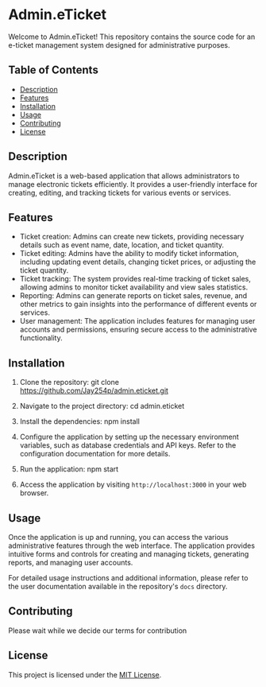 # Admin.eTicket

Welcome to Admin.eTicket! This repository contains the source code for an e-ticket management system designed for administrative purposes.

## Table of Contents
- [Description](#description)
- [Features](#features)
- [Installation](#installation)
- [Usage](#usage)
- [Contributing](#contributing)
- [License](#license)

## Description
Admin.eTicket is a web-based application that allows administrators to manage electronic tickets efficiently. It provides a user-friendly interface for creating, editing, and tracking tickets for various events or services.

## Features
- Ticket creation: Admins can create new tickets, providing necessary details such as event name, date, location, and ticket quantity.
- Ticket editing: Admins have the ability to modify ticket information, including updating event details, changing ticket prices, or adjusting the ticket quantity.
- Ticket tracking: The system provides real-time tracking of ticket sales, allowing admins to monitor ticket availability and view sales statistics.
- Reporting: Admins can generate reports on ticket sales, revenue, and other metrics to gain insights into the performance of different events or services.
- User management: The application includes features for managing user accounts and permissions, ensuring secure access to the administrative functionality.

## Installation
1. Clone the repository: git clone https://github.com/Jay254p/admin.eticket.git

2. Navigate to the project directory: cd admin.eticket

3. Install the dependencies: npm install
   
4. Configure the application by setting up the necessary environment variables, such as database credentials and API keys. Refer to the configuration documentation for more details.
   
5. Run the application: npm start
   
6. Access the application by visiting `http://localhost:3000` in your web browser.

## Usage
Once the application is up and running, you can access the various administrative features through the web interface. The application provides intuitive forms and controls for creating and managing tickets, generating reports, and managing user accounts.

For detailed usage instructions and additional information, please refer to the user documentation available in the repository's `docs` directory.

## Contributing
Please wait while we decide our terms for contribution 

## License
This project is licensed under the [MIT License](LICENSE).


